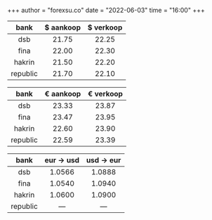 +++
author = "forexsu.co"
date = "2022-06-03"
time = "16:00"
+++

bank|$ aankoop|$ verkoop
:-----:|:-----:|:-----:
dsb  |21.75|22.25
fina  |22.00|22.30
hakrin  |21.50|22.20
republic  |21.70|22.10

bank|€ aankoop|€ verkoop
:-----:|:-----:|:-----:
dsb  |23.33|23.87
fina  |23.47|23.95
hakrin  |22.60|23.90
republic  |22.59|23.39

bank|eur → usd|usd → eur
:-----:|:-----:|:-----:
dsb  |1.0566|1.0888
fina  |1.0540|1.0940
hakrin  |1.0600|1.0900
republic  |—|—
